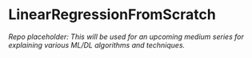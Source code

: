 # LinearRegressionFromScratch

*Repo placeholder: This will be used for an upcoming medium series for explaining various ML/DL algorithms and techniques.*